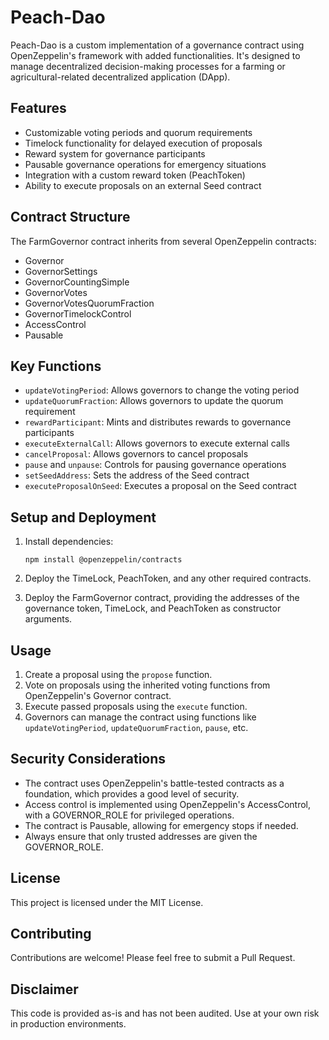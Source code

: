 # Peach-Dao

Peach-Dao is a custom implementation of a governance contract using OpenZeppelin's framework with added functionalities. It's designed to manage decentralized decision-making processes for a farming or agricultural-related decentralized application (DApp).

## Features

- Customizable voting periods and quorum requirements
- Timelock functionality for delayed execution of proposals
- Reward system for governance participants
- Pausable governance operations for emergency situations
- Integration with a custom reward token (PeachToken)
- Ability to execute proposals on an external Seed contract

## Contract Structure

The FarmGovernor contract inherits from several OpenZeppelin contracts:

- Governor
- GovernorSettings
- GovernorCountingSimple
- GovernorVotes
- GovernorVotesQuorumFraction
- GovernorTimelockControl
- AccessControl
- Pausable

## Key Functions

- `updateVotingPeriod`: Allows governors to change the voting period
- `updateQuorumFraction`: Allows governors to update the quorum requirement
- `rewardParticipant`: Mints and distributes rewards to governance participants
- `executeExternalCall`: Allows governors to execute external calls
- `cancelProposal`: Allows governors to cancel proposals
- `pause` and `unpause`: Controls for pausing governance operations
- `setSeedAddress`: Sets the address of the Seed contract
- `executeProposalOnSeed`: Executes a proposal on the Seed contract

## Setup and Deployment

1. Install dependencies:
   ```
   npm install @openzeppelin/contracts
   ```

2. Deploy the TimeLock, PeachToken, and any other required contracts.

3. Deploy the FarmGovernor contract, providing the addresses of the governance token, TimeLock, and PeachToken as constructor arguments.

## Usage

1. Create a proposal using the `propose` function.
2. Vote on proposals using the inherited voting functions from OpenZeppelin's Governor contract.
3. Execute passed proposals using the `execute` function.
4. Governors can manage the contract using functions like `updateVotingPeriod`, `updateQuorumFraction`, `pause`, etc.

## Security Considerations

- The contract uses OpenZeppelin's battle-tested contracts as a foundation, which provides a good level of security.
- Access control is implemented using OpenZeppelin's AccessControl, with a GOVERNOR_ROLE for privileged operations.
- The contract is Pausable, allowing for emergency stops if needed.
- Always ensure that only trusted addresses are given the GOVERNOR_ROLE.

## License

This project is licensed under the MIT License.

## Contributing

Contributions are welcome! Please feel free to submit a Pull Request.

## Disclaimer

This code is provided as-is and has not been audited. Use at your own risk in production environments.
